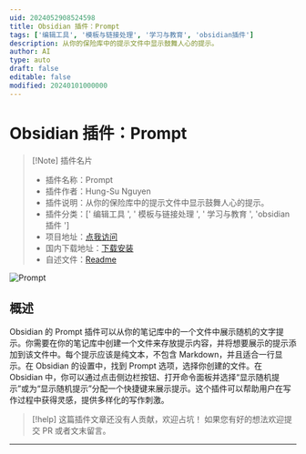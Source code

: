 ```yaml
---
uid: 2024052908524598
title: Obsidian 插件：Prompt
tags: ['编辑工具', '模板与链接处理', '学习与教育', 'obsidian插件']
description: 从你的保险库中的提示文件中显示鼓舞人心的提示。
author: AI
type: auto
draft: false
editable: false
modified: 20240101000000
---
```


# Obsidian 插件：Prompt

> [!Note] 插件名片
> - 插件名称：Prompt
> - 插件作者：Hung-Su Nguyen
> - 插件说明：从你的保险库中的提示文件中显示鼓舞人心的提示。
> - 插件分类：[' 编辑工具 ', ' 模板与链接处理 ', ' 学习与教育 ', 'obsidian 插件 ']
> - 项目地址：[点我访问](https://github.com/hungsu/obsidian-prompt)
> - 国内下载地址：[下载安装](https://pkmer.cn/products/plugin/pluginMarket/?prompt)
> - 自述文件：[Readme](https://ghproxy.net/https://raw.githubusercontent.com/hungsu/obsidian-prompt/master/README.md)

![Prompt](https://cdn.pkmer.cn/covers/prompt.gif!pkmer)

## 概述

Obsidian 的 Prompt 插件可以从你的笔记库中的一个文件中展示随机的文字提示。你需要在你的笔记库中创建一个文件来存放提示内容，并将想要展示的提示添加到该文件中。每个提示应该是纯文本，不包含 Markdown，并且适合一行显示。在 Obsidian 的设置中，找到 Prompt 选项，选择你创建的文件。在 Obsidian 中，你可以通过点击侧边栏按钮、打开命令面板并选择“显示随机提示”或为“显示随机提示”分配一个快捷键来展示提示。这个插件可以帮助用户在写作过程中获得灵感，提供多样化的写作刺激。

> [!help]
> 这篇插件文章还没有人贡献，欢迎占坑！
> 如果您有好的想法欢迎提交 PR 或者文末留言。

---



